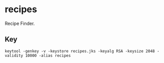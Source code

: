 # recipes

Recipe Finder.

## Key

`keytool -genkey -v -keystore recipes.jks -keyalg RSA -keysize 2048 -validity 10000 -alias recipes`
